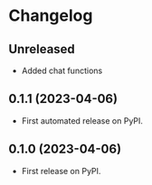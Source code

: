 # Changelog

## Unreleased

-   Added chat functions

## 0.1.1 (2023-04-06)

-   First automated release on PyPI.

## 0.1.0 (2023-04-06)

-   First release on PyPI.
